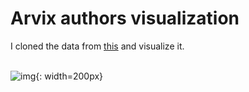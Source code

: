 Arvix authors visualization
===========================


I cloned the data from [this](https://www.kaggle.com/Cornell-University/arxiv) and visualize it.<br><br>

![img](https://github.com/ketphan02/top-arvix-visualization/tree/master/result/visualize.png){: width=200px}
